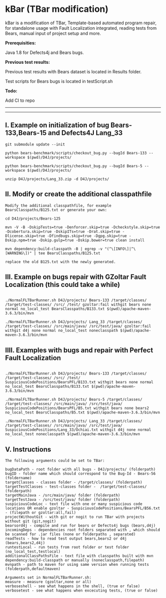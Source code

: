 # kBar (TBar modification)
kBar is a modification of TBar, Template-based automated program repair, for standalone usage with Fault Localization integrated, reading tests from Bears, manual input of project setup and more.


**Prerequisities:**

Java 1.8 for Defects4j and Bears bugs.

**Previous test results:**

Previous test results with Bears dataset is located in Results folder.

Test scripts for Bears bugs is located in testScript.sh

**Todo:**

Add CI to repo

------


------------------------





I. Example on initialization of bug Bears-133,Bears-15 and Defects4J Lang_33
--------------
```
git submodule update --init

python bears-benchmark/scripts/checkout_bug.py --bugId Bears-133 --workspace $(pwd)/D4J/projects/

python bears-benchmark/scripts/checkout_bug.py --bugId Bears-5 --workspace $(pwd)/D4J/projects/

unzip D4J/projects/Lang_33.zip -d D4J/projects/

```

II. Modify or create the additional classpathfile
--------------
```
Modify the additional classpathfile, for example BearsClasspaths/B125.txt or generate your own:

cd D4J/projects/Bears-125

mvn -V -B -DskipTests=true -Denforcer.skip=true -Dcheckstyle.skip=true -Dcobertura.skip=true -DskipITs=true -Drat.skip=true -Dlicense.skip=true -Dfindbugs.skip=true -Dgpg.skip=true -Dskip.npm=true -Dskip.gulp=true -Dskip.bower=true clean install

mvn dependency:build-classpath -B | egrep -v "(^\[INFO\]|^\[WARNING\])" | tee BearsClasspaths/B125.txt

replace the old B125.txt with the newly generated.

```


III. Example on bugs repair with GZoltar Fault Localization (this could take a while)
--------------
```

./NormalFLTBarRunner.sh D4J/projects/ Bears-133 /target/classes/ /target/test-classes/ /src/ /test/ gzoltar:fail withgit bears none normal no_local_test BearsClasspaths/B133.txt $(pwd)/apache-maven-3.6.3/bin/mvn

./NormalFLTBarRunner.sh D4J/projects/ Lang_33 /target/classes/ /target/test-classes/ /src/main/java/ /src/test/java/ gzoltar:fail withgit d4j none normal no_local_test noneclasspath $(pwd)/apache-maven-3.6.3/bin/mvn

```



IIII. Examples with bugs and repair with Perfect Fault Localization
--------------
```

./NormalFLTBarRunner.sh D4J/projects/ Bears-133 /target/classes/ /target/test-classes/ /src/ /test/ SuspiciousCodePositions/BearsPFL/B133.txt withgit bears none normal no_local_test BearsClasspaths/B133.txt $(pwd)/apache-maven-3.6.3/bin/mvn

./NormalFLTBarRunner.sh D4J/projects/ Bears-5 /target/classes/ /target/test-classes/ /src/main/java/ /src/test/java/ SuspiciousCodePositions/BearsPFL/B5.txt withgit bears none bears2 no_local_test BearsClasspaths/B5.txt $(pwd)/apache-maven-3.6.3/bin/mvn

./NormalFLTBarRunner.sh D4J/projects/ Lang_33 /target/classes/ /target/test-classes/ /src/main/java/ /src/test/java/ SuspiciousCodePositions/Lang_33/Ochiai.txt withgit d4j none normal no_local_test noneclasspath $(pwd)/apache-maven-3.6.3/bin/mvn

```


V. Instructions
--------------
```
The following arguments could be set to TBar:

bugDataPath - root folder with all bugs - D4J/projects/ (folderpath)
bugID - folder name which should correspond to the Bug-Id - Bears-56 (foldername)
targetClasses - classes folder - /target/classes/ (folderpath)
targetTestClasses - test-classes folder -  /target/test-classes/ (folderpath)
targetMainJava - /src/main/java/ folder (folderpath)
targetTestJava - /src/test/java/ folder (folderpath)
suspiciousCodeLoc - text file with one or many suspicious code locations OR enable gzoltar - SuspiciousCodePositions/BearsPFL/B56.txt - (filepath or gzoltar:all,fail)
projectWithoutGit - with git or nogit to run TBar with projects without git (git,nogit)
bearsord4j - compile and run for bears or Defects4j bugs (bears,d4j)
incomingDeps - dependencies root folders separated with , which should be scanned for .jar files (none or folderpaths , separated)
readTests - how to read test output bears,bears2 or d4j (bears,bears2,d4j)
runtestLocal - run tests from root folder or test folder (no_local_test,testlocal)
additionalClassPathsFile - text file with classpaths built with mvn dependency:build-classpath or manually (noneclasspath,filepath)
mvnpath - path to maven for using same version when running tests (folderpath,defaultmaven)

Arguments set in NormalFLTBarRunner.sh:
measure - measure (gzoltar,none or all)
verboseshell - see what happens in the shell, (true or false)
verbosetest - see what happens when excecuting tests, (true or false)

```

